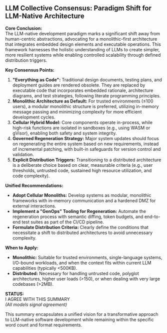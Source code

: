 ## LLM Collective Consensus: Paradigm Shift for LLM-Native Architecture

**Core Conclusion:**  
The LLM-native development paradigm marks a significant shift away from human-centric abstractions, advocating for a monolithic-first architecture that integrates embedded design elements and executable operations. This framework harnesses the holistic understanding of LLMs to create simpler, more resilient systems while enabling controlled scalability through defined distribution triggers.

**Key Consensus Points:**  
1. **"Everything as Code":** Traditional design documents, testing plans, and deployment guides are rendered obsolete. They are replaced by executable code that incorporates embedded rationale, architecture diagrams, and test strategies, following literate programming principles.
2. **Monolithic Architecture as Default:** For trusted environments (≤100 users), a modular monolithic structure is preferred, utilizing in-memory message passing and minimizing complexity for more efficient development cycles.
3. **Cellular Hybrid Model:** Core components operate in-process, while high-risk functions are isolated in sandboxes (e.g., using WASM or gVisor), enabling both safety and system integrity.
4. **Governed Regeneration Strategy:** Major system updates should focus on regenerating the entire system based on new requirements, instead of incremental patching, with built-in safeguards for version control and validation.
5. **Explicit Distribution Triggers:** Transitioning to a distributed architecture is a deliberate choice based on clear, measurable criteria (e.g., user thresholds, untrusted code, sustained high resource utilization, and code complexity).

**Unified Recommendations:**  
- **Adopt Cellular Monoliths:** Develop systems as modular, monolithic frameworks with in-memory communication and a hardened DMZ for external interactions.
- **Implement a "GenOps" Tooling for Regeneration:** Automate the regeneration process with semantic diffing, token budgets, and end-to-end test suites as part of the CI/CD pipeline.
- **Formulate Distribution Criteria:** Clearly define the conditions that necessitate a shift to distributed architectures to avoid unnecessary complexity.

**When to Apply:**  
- **Monolithic:** Suitable for trusted environments, single-language systems, I/O-bound workloads, and when the context fits within current LLM capabilities (typically <500KB).
- **Distributed:** Necessary for handling untrusted code, polyglot architectures, higher user loads (>150), or when dealing with very large codebases (>2MB).

**STATUS:**  
I AGREE WITH THIS SUMMARY  
*(All models signal agreement)*  

This summary encapsulates a unified vision for a transformative approach to LLM-native software development while remaining within the specific word count and format requirements.